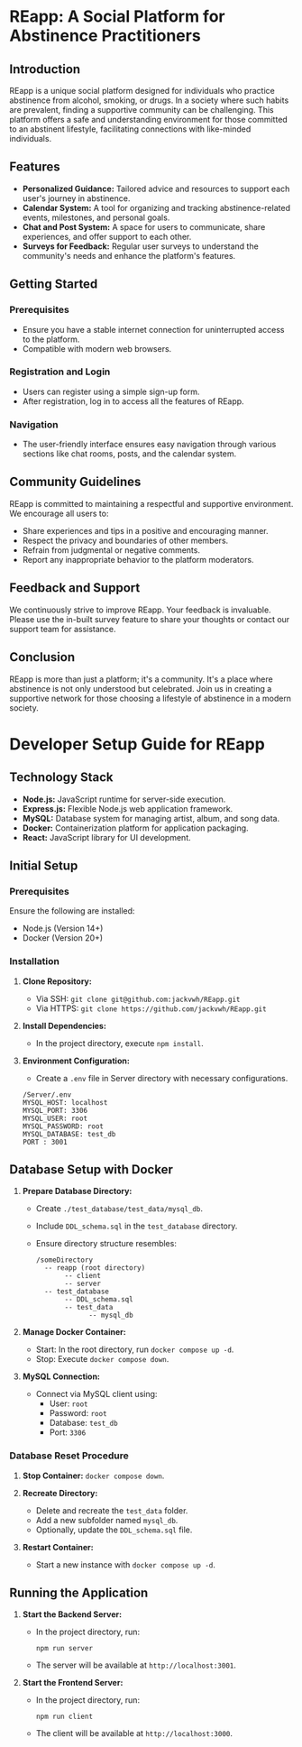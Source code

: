 # REapp: A Social Platform for Abstinence Practitioners

## Introduction

REapp is a unique social platform designed for individuals who practice abstinence from alcohol, smoking, or drugs. In a society where such habits are prevalent, finding a supportive community can be challenging. This platform offers a safe and understanding environment for those committed to an abstinent lifestyle, facilitating connections with like-minded individuals.

## Features

- **Personalized Guidance:** Tailored advice and resources to support each user's journey in abstinence.
- **Calendar System:** A tool for organizing and tracking abstinence-related events, milestones, and personal goals.
- **Chat and Post System:** A space for users to communicate, share experiences, and offer support to each other.
- **Surveys for Feedback:** Regular user surveys to understand the community's needs and enhance the platform's features.

## Getting Started

### Prerequisites

- Ensure you have a stable internet connection for uninterrupted access to the platform.
- Compatible with modern web browsers.

### Registration and Login

- Users can register using a simple sign-up form.
- After registration, log in to access all the features of REapp.

### Navigation

- The user-friendly interface ensures easy navigation through various sections like chat rooms, posts, and the calendar system.

## Community Guidelines

REapp is committed to maintaining a respectful and supportive environment. We encourage all users to:

- Share experiences and tips in a positive and encouraging manner.
- Respect the privacy and boundaries of other members.
- Refrain from judgmental or negative comments.
- Report any inappropriate behavior to the platform moderators.

## Feedback and Support

We continuously strive to improve REapp. Your feedback is invaluable. Please use the in-built survey feature to share your thoughts or contact our support team for assistance.

## Conclusion

REapp is more than just a platform; it's a community. It's a place where abstinence is not only understood but celebrated. Join us in creating a supportive network for those choosing a lifestyle of abstinence in a modern society.

# Developer Setup Guide for REapp

## Technology Stack

- **Node.js:** JavaScript runtime for server-side execution.
- **Express.js:** Flexible Node.js web application framework.
- **MySQL:** Database system for managing artist, album, and song data.
- **Docker:** Containerization platform for application packaging.
- **React:** JavaScript library for UI development.

## Initial Setup

### Prerequisites

Ensure the following are installed:

- Node.js (Version 14+)
- Docker (Version 20+)

### Installation

1. **Clone Repository:**

   - Via SSH: `git clone git@github.com:jackvwh/REapp.git`
   - Via HTTPS: `git clone https://github.com/jackvwh/REapp.git`

2. **Install Dependencies:**

   - In the project directory, execute `npm install`.

3. **Environment Configuration:**

   - Create a `.env` file in Server directory with necessary configurations.

   ```
   /Server/.env
   MYSQL_HOST: localhost
   MYSQL_PORT: 3306
   MYSQL_USER: root
   MYSQL_PASSWORD: root
   MYSQL_DATABASE: test_db
   PORT : 3001
   ```

## Database Setup with Docker

1. **Prepare Database Directory:**

   - Create `./test_database/test_data/mysql_db`.
   - Include `DDL_schema.sql` in the `test_database` directory.
   - Ensure directory structure resembles:

     ```
     /someDirectory
       -- reapp (root directory)
            -- client
            -- server
       -- test_database
            -- DDL_schema.sql
            -- test_data
                  -- mysql_db
     ```

2. **Manage Docker Container:**

   - Start: In the root directory, run `docker compose up -d`.
   - Stop: Execute `docker compose down`.

3. **MySQL Connection:**
   - Connect via MySQL client using:
     - User: `root`
     - Password: `root`
     - Database: `test_db`
     - Port: `3306`

### Database Reset Procedure

1. **Stop Container:** `docker compose down`.
2. **Recreate Directory:**

   - Delete and recreate the `test_data` folder.
   - Add a new subfolder named `mysql_db`.
   - Optionally, update the `DDL_schema.sql` file.

3. **Restart Container:**
   - Start a new instance with `docker compose up -d`.

## Running the Application

1. **Start the Backend Server:**

   - In the project directory, run:
     ```
     npm run server
     ```
   - The server will be available at `http://localhost:3001`.

2. **Start the Frontend Server:**
   - In the project directory, run:
     ```
     npm run client
     ```
   - The client will be available at `http://localhost:3000`.
